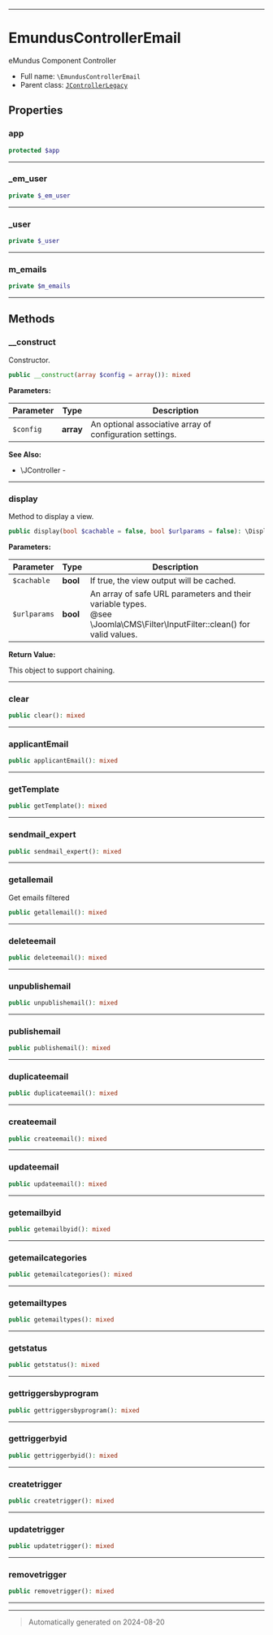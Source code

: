 ***

# EmundusControllerEmail

eMundus Component Controller



* Full name: `\EmundusControllerEmail`
* Parent class: [`JControllerLegacy`](./JControllerLegacy.md)



## Properties


### app



```php
protected $app
```






***

### _em_user



```php
private $_em_user
```






***

### _user



```php
private $_user
```






***

### m_emails



```php
private $m_emails
```






***

## Methods


### __construct

Constructor.

```php
public __construct(array $config = array()): mixed
```








**Parameters:**

| Parameter | Type | Description |
|-----------|------|-------------|
| `$config` | **array** | An optional associative array of configuration settings. |





**See Also:**

* \JController - 

***

### display

Method to display a view.

```php
public display(bool $cachable = false, bool $urlparams = false): \DisplayController
```








**Parameters:**

| Parameter | Type | Description |
|-----------|------|-------------|
| `$cachable` | **bool** | If true, the view output will be cached. |
| `$urlparams` | **bool** | An array of safe URL parameters and their variable types.<br />@see        \Joomla\CMS\Filter\InputFilter::clean() for valid values. |


**Return Value:**

This object to support chaining.




***

### clear



```php
public clear(): mixed
```












***

### applicantEmail



```php
public applicantEmail(): mixed
```












***

### getTemplate



```php
public getTemplate(): mixed
```












***

### sendmail_expert



```php
public sendmail_expert(): mixed
```












***

### getallemail

Get emails filtered

```php
public getallemail(): mixed
```












***

### deleteemail



```php
public deleteemail(): mixed
```












***

### unpublishemail



```php
public unpublishemail(): mixed
```












***

### publishemail



```php
public publishemail(): mixed
```












***

### duplicateemail



```php
public duplicateemail(): mixed
```












***

### createemail



```php
public createemail(): mixed
```












***

### updateemail



```php
public updateemail(): mixed
```












***

### getemailbyid



```php
public getemailbyid(): mixed
```












***

### getemailcategories



```php
public getemailcategories(): mixed
```












***

### getemailtypes



```php
public getemailtypes(): mixed
```












***

### getstatus



```php
public getstatus(): mixed
```












***

### gettriggersbyprogram



```php
public gettriggersbyprogram(): mixed
```












***

### gettriggerbyid



```php
public gettriggerbyid(): mixed
```












***

### createtrigger



```php
public createtrigger(): mixed
```












***

### updatetrigger



```php
public updatetrigger(): mixed
```












***

### removetrigger



```php
public removetrigger(): mixed
```












***


***
> Automatically generated on 2024-08-20
